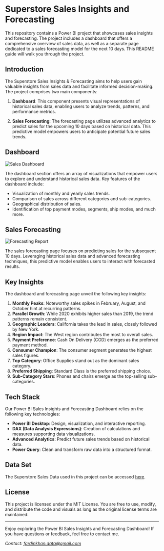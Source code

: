 # Superstore Sales Insights and Forecasting

This repository contains a Power BI project that showcases sales insights and forecasting. The project includes a dashboard that offers a comprehensive overview of sales data, as well as a separate page dedicated to a sales forecasting model for the next 10 days. This README guide will walk you through the project.

## Introduction

The Superstore Sales Insights & Forecasting aims to help users gain valuable insights from sales data and facilitate informed decision-making. The project comprises two main components:

1. **Dashboard**: This component presents visual representations of historical sales data, enabling users to analyze trends, patterns, and performance metrics.

2. **Sales Forecasting**: The forecasting page utilizes advanced analytics to predict sales for the upcoming 10 days based on historical data. This predictive model empowers users to anticipate potential future sales trends.

## Dashboard

![Sales Dashboard](https://github.com/Fardin-Data/Superstore_Sales_Insights_and_Forecasting/assets/137788371/275133a9-7973-44e9-8ebb-c6c77453afbb)


The dashboard section offers an array of visualizations that empower users to explore and understand historical sales data. Key features of the dashboard include:

- Visualization of monthly and yearly sales trends.
- Comparison of sales across different categories and sub-categories.
- Geographical distribution of sales.
- Identification of top payment modes, segments, ship modes, and much more.

## Sales Forecasting

![Forecasting Report](https://github.com/Fardin-Data/Superstore_Sales_Insights_and_Forecasting/assets/137788371/e6350e18-85e5-4961-9e61-f8b0243f679d)


The sales forecasting page focuses on predicting sales for the subsequent 10 days. Leveraging historical sales data and advanced forecasting techniques, this predictive model enables users to interact with forecasted results.

## Key Insights

The dashboard and forecasting page unveil the following key insights:

1. **Monthly Peaks**: Noteworthy sales spikes in February, August, and October hint at recurring patterns.
2. **Parallel Growth**: While 2020 exhibits higher sales than 2019, the trend patterns remain consistent.
3. **Geographic Leaders**: California takes the lead in sales, closely followed by New York.
4. **Region Impact**: The West region contributes the most to overall sales.
5. **Payment Preference**: Cash On Delivery (COD) emerges as the preferred payment method.
6. **Consumer Champion**: The consumer segment generates the highest sales figures.
7. **Top Category**: Office Supplies stand out as the dominant sales category.
8. **Preferred Shipping**: Standard Class is the preferred shipping choice.
9. **Sub-Category Stars**: Phones and chairs emerge as the top-selling sub-categories.

## Tech Stack

Our Power BI Sales Insights and Forecasting Dashboard relies on the following key technologies:

- **Power BI Desktop**: Design, visualization, and interactive reporting.
- **DAX (Data Analysis Expressions)**: Creation of calculations and measures supporting data visualizations.
- **Advanced Analytics**: Predict future sales trends based on historical data.
- **Power Query**: Clean and transform raw data into a structured format.

## Data Set

The Superstore Sales Data used in this project can be accessed [here](https://drive.google.com/drive/folders/1t_r26xUjm5ZyEFFOF3AD1BmOvUgQaxd1?usp=sharing).

## License

This project is licensed under the MIT License. You are free to use, modify, and distribute the code and visuals as long as the original license terms are maintained.

---

Enjoy exploring the Power BI Sales Insights and Forecasting Dashboard! If you have questions or feedback, feel free to contact me.

*Contact: fardinkhan.data@gmail.com*

